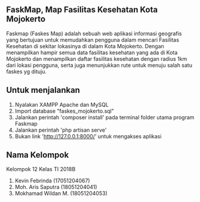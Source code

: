## FaskMap, Map Fasilitas Kesehatan Kota Mojokerto

Faskmap (Faskes Map) adalah sebuah web aplikasi informasi geografis yang bertujuan untuk memudahkan pengguna dalam mencari Fasilitas Kesehatan di sekitar lokasinya di dalam Kota Mojokerto. Dengan menampilkan hampir semua data fasilitas kesehatan yang ada di Kota Mojokerto dan menampilkan daftar fasilitas kesehatan dengan radius 1km dari lokasi pengguna, serta juga menunjukkan rute untuk menuju salah satu faskes yg dituju.

## Untuk menjalankan

1.  Nyalakan XAMPP Apache dan MySQL
2.  Import database "faskes_mojokerto.sql"
3.  Jalankan perintah 'composer install' pada terminal folder utama program Faskmap
4.  Jalankan perintah 'php artisan serve'
5.  Bukan link 'http://127.0.0.1:8000/' untuk mengakses aplikasi

## Nama Kelompok
Kelompok 12 Kelas TI 2018B
1.  Kevin Febrinda      (17051204067)
2.  Moh. Aris Saputra   (18051204041)
3.  Mokhamad Wildan M.  (18051204053)
